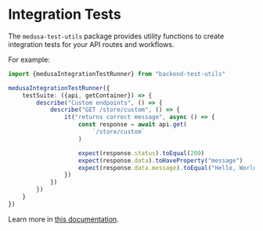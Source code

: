 # Integration Tests

The `medusa-test-utils` package provides utility functions to create integration
tests for your API routes and workflows.

For example:

```ts
import {medusaIntegrationTestRunner} from "backend-test-utils"

medusaIntegrationTestRunner({
    testSuite: ({api, getContainer}) => {
        describe("Custom endpoints", () => {
            describe("GET /store/custom", () => {
                it("returns correct message", async () => {
                    const response = await api.get(
                        `/store/custom`
                    )

                    expect(response.status).toEqual(200)
                    expect(response.data).toHaveProperty("message")
                    expect(response.data.message).toEqual("Hello, World!")
                })
            })
        })
    }
})
```

Learn more
in [this documentation](https://docs.medusajs.com/learn/debugging-and-testing/testing-tools/integration-tests).